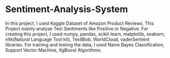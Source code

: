 # Sentiment-Analysis-System

In this project, I used Kaggle Dataset of Amazon Product Reviews. This Project mainly analyze Text Sentiments like Positive or Negative. 
For creating this project, I used numpy, pandas, scikit learn, matplotlib, seaborn, nltk(Natural Language Tool kit), TextBlob, WorldCloud, vaderSentient libraries.
For training and testing the data, I used Naive Bayes Classification, Support Vector Machine, XgBoost Algorithms. 
